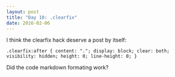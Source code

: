 ```yaml
---
layout: post
title: "Day 10: .clearfix"
date: 2016-02-06
---
```


I think the clearfix hack deserve a post by itself:

`.clearfix:after {
  content: ".";
  display: block;
  clear: both;
  visibility: hidden;
  height: 0;
  line-height: 0;
}`

Did the code markdown formating work?
